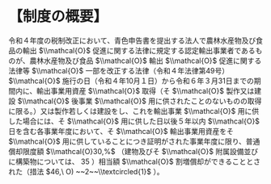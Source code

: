 # 【制度の概要】

令和４年度の税制改正において、青色申告書を提出する法人で農林水産物及び食品の輸出 $\\mathcal{O}$ 促進に関する法律に規定する認定輸出事業者であるものが、農林水産物及び食品 $\\mathcal{O}$ 輸出 $\\mathcal{O}$ 促進に関する法律等 $\\mathcal{O}$ 一部を改正する法律（令和４年法律第49号） $\\mathcal{O}$ 施行の日（令和４年10月１日）から令和６年３月31日までの期間内に、輸出事業用資産 $\\mathcal{O}$ 取得（そ $\\mathcal{O}$ 製作又は建設 $\\mathcal{O}$ 後事業 $\\mathcal{O}$ 用に供されたことのないものの取得に限る。）又は製作若しくは建設をし、これを輸出事業 $\\mathcal{O}$ 用に供した場合には、そ $\\mathcal{O}$ 用に供した日以後５年以内 $\\mathcal{O}$ 日を含む各事業年度において、そ $\\mathcal{O}$ 輸出事業用資産をそ $\\mathcal{O}$ 用に供していることにつき証明がされた事業年度に限り、普通償却限度額 $\\mathcal{O}30,%$ （建物及びそ $\\mathcal{O}$ 附属設備並びに構築物については、 $35%$ ）相当額 $\\mathcal{O}$ 割増償却ができることとされた（措法 $46,\ O) ~~2~~\\textcircled{1}$ ）。